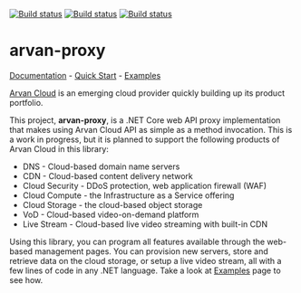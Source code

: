 
[![Build status](https://ci.appveyor.com/api/projects/status/o42e62tueq0yhtat/branch/master?svg=true&passingText=master:%20pass&pendingText=master:%20pend&failingText=master:%20fail)](https://ci.appveyor.com/project/iravanchi/arvan-proxy/branch/master)
[![Build status](https://ci.appveyor.com/api/projects/status/o42e62tueq0yhtat/branch/develop?svg=true&passingText=develop:%20pass&pendingText=develop:%20pend&failingText=develop:%20fail)](https://ci.appveyor.com/project/iravanchi/arvan-proxy/branch/develop)
[![Build status](https://ci.appveyor.com/api/projects/status/o42e62tueq0yhtat?svg=true&passingText=latest:%20pass&pendingText=latest:%20pend&failingText=latest:%20fail)](https://ci.appveyor.com/project/iravanchi/arvan-proxy)


# arvan-proxy

[Documentation](https://github.com/iravanchi/arvan-proxy/wiki) -
[Quick Start](https://github.com/iravanchi/arvan-proxy/wiki/Quick-Start-guide) -
[Examples](https://github.com/iravanchi/arvan-proxy/wiki/Examples)

[Arvan Cloud](https://arvancloud.com/) is an emerging cloud provider quickly building up its product portfolio.

This project, **arvan-proxy**, is a .NET Core web API proxy implementation that makes using Arvan Cloud API as simple as a method invocation. This is a work in progress,
but it is planned to support the following products of Arvan Cloud in this library:

* DNS - Cloud-based domain name servers
* CDN - Cloud-based content delivery network
* Cloud Security - DDoS protection, web application firewall (WAF)
* Cloud Compute - the Infrastructure as a Service offering
* Cloud Storage - the cloud-based object storage
* VoD - Cloud-based video-on-demand platform
* Live Stream - Cloud-based live video streaming with built-in CDN

Using this library, you can program all features available through the web-based management pages. You can provision new servers, store and retrieve data on the
cloud storage, or setup a live video stream, all with a few lines of code in any .NET language. Take a look at [Examples](https://github.com/iravanchi/arvan-proxy/wiki/Examples)
page to see how.